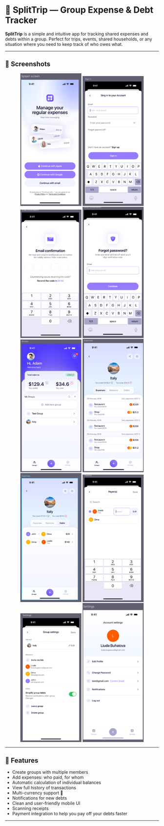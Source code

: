 # 💸 SplitTrip — Group Expense & Debt Tracker

**SplitTrip** is a simple and intuitive app for tracking shared expenses and debts within a group. Perfect for trips, events, shared households, or any situation where you need to keep track of who owes what.

---

## 📱 Screenshots

<div align="center">
  <img src="screenshots/img_7.png" width="200" />
  <img src="screenshots/img_8.png" width="200" />
  <img src="screenshots/img_9.png" width="200" />
  <img src="screenshots/img_10.png" width="200" />
  <img src="screenshots/img_1.png" width="200" />
  <img src="screenshots/img_2.png" width="200" />
  <img src="screenshots/img_3.png" width="200" />
  <img src="screenshots/img_4.png" width="200" />
  <img src="screenshots/img_5.png" width="200" />
  <img src="screenshots/img_6.png" width="200" />
</div>

---

## 🚀 Features

- Create groups with multiple members
- Add expenses: who paid, for whom
- Automatic calculation of individual balances
- View full history of transactions
- Multi-currency support 💱
- Notifications for new debts
- Clean and user-friendly mobile UI
- Scanning receipts
- Payment integration to help you pay off your debts faster

---
